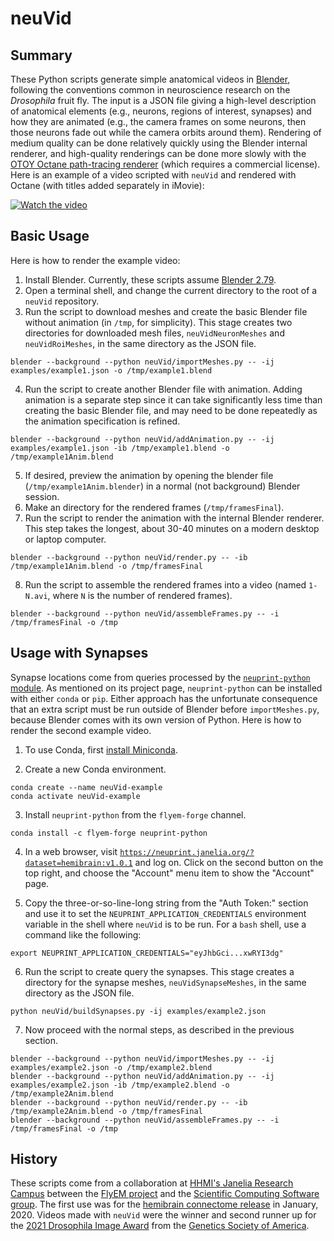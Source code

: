 # neuVid

## Summary

These Python scripts generate simple anatomical videos in [Blender](https://www.blender.org/), following the conventions common in neuroscience research on the *Drosophila* fruit fly.  The input is a JSON file giving a high-level description of anatomical elements (e.g., neurons, regions of interest, synapses) and how they are animated (e.g., the camera frames on some neurons, then those neurons fade out while the camera orbits around them).  Rendering of medium quality can be done relatively quickly using the Blender internal renderer, and high-quality renderings can be done more slowly with the [OTOY Octane path-tracing renderer](https://home.otoy.com/render/octane-render/) (which requires a commercial license).  Here is an example of a video scripted with `neuVid` and rendered with Octane (with titles added separately in iMovie):

[![Watch the video](https://img.youtube.com/vi/nu0b_tjCGxQ/maxresdefault.jpg)](https://www.youtube.com/watch?v=nu0b_tjCGxQ)

## Basic Usage
Here is how to render the example video:
1. Install Blender.  Currently, these scripts assume [Blender 2.79](https://download.blender.org/release/Blender2.79/).
2. Open a terminal shell, and change the current directory to the root of a `neuVid` repository.
3. Run the script to download meshes and create the basic Blender file without animation (in `/tmp`, for simplicity).  This stage creates two directories for downloaded mesh files, `neuVidNeuronMeshes` and `neuVidRoiMeshes`, in the same directory as the JSON file.
```
blender --background --python neuVid/importMeshes.py -- -ij examples/example1.json -o /tmp/example1.blend
```
4. Run the script to create another Blender file with animation.  Adding animation is a separate step since it can take significantly less time than creating the basic Blender file, and may need to be done repeatedly as the animation specification is refined.
```
blender --background --python neuVid/addAnimation.py -- -ij examples/example1.json -ib /tmp/example1.blend -o /tmp/example1Anim.blend
```
5. If desired, preview the animation by opening the blender file (`/tmp/example1Anim.blender`) in a normal (not background) Blender session.
6. Make an directory for the rendered frames (`/tmp/framesFinal`).
7. Run the script to render the animation with the internal Blender renderer.  This step takes the longest, about 30-40 minutes on a modern desktop or laptop computer.
```
blender --background --python neuVid/render.py -- -ib /tmp/example1Anim.blend -o /tmp/framesFinal
```
8. Run the script to assemble the rendered frames into a video (named `1-N.avi`, where `N` is the number of rendered frames).
```
blender --background --python neuVid/assembleFrames.py -- -i /tmp/framesFinal -o /tmp
```

## Usage with Synapses

Synapse locations come from queries processed by the [`neuprint-python` module](https://github.com/connectome-neuprint/neuprint-python).  As mentioned on its project page, `neuprint-python` can be installed with either `conda` or `pip`.  Either approach has the unfortunate consequence that an extra script must be run outside of Blender before `importMeshes.py`, because Blender comes with its own version of Python.
Here is how to render the second example video.

1. To use Conda, first [install Miniconda](https://docs.conda.io/en/latest/miniconda.html).

2. Create a new Conda environment.
```
conda create --name neuVid-example
conda activate neuVid-example
```

3. Install `neuprint-python` from the `flyem-forge` channel.
```
conda install -c flyem-forge neuprint-python
```

4. In a web browser, visit [`https://neuprint.janelia.org/?dataset=hemibrain:v1.0.1`](https://neuprint.janelia.org/?dataset=hemibrain:v1.0.1) and log on.  Click on the second button on the top right, and choose the "Account" menu item to show the "Account" page.

5. Copy the three-or-so-line-long string from the "Auth Token:" section and use it to set the `NEUPRINT_APPLICATION_CREDENTIALS` environment variable in the shell where `neuVid` is to be run.  For a `bash` shell, use a command like the following:
```
export NEUPRINT_APPLICATION_CREDENTIALS="eyJhbGci...xwRYI3dg"
```

6. Run the script to create query the synapses.  This stage creates a directory for the synapse meshes, `neuVidSynapseMeshes`, in the same directory as the JSON file.
```
python neuVid/buildSynapses.py -ij examples/example2.json
```

7. Now proceed with the normal steps, as described in the previous section.
```
blender --background --python neuVid/importMeshes.py -- -ij examples/example2.json -o /tmp/example2.blend
blender --background --python neuVid/addAnimation.py -- -ij examples/example2.json -ib /tmp/example2.blend -o /tmp/example2Anim.blend
blender --background --python neuVid/render.py -- -ib /tmp/example2Anim.blend -o /tmp/framesFinal
blender --background --python neuVid/assembleFrames.py -- -i /tmp/framesFinal -o /tmp
```

## History

These scripts come from a collaboration at [HHMI's Janelia Research Campus](https://www.janelia.org/) between the [FlyEM project](https://www.janelia.org/project-team/flyem) and the [Scientific Computing Software group](https://www.janelia.org/support-team/scientific-computing-software).
The first use was for the [hemibrain connectome release](https://www.janelia.org/project-team/flyem/hemibrain) in January, 2020.  Videos made with `neuVid` were the winner and second runner up for the [2021 Drosophila Image Award](https://drosophila-images.org/2021-2/) from the [Genetics Society of America](https://genetics-gsa.org/).

